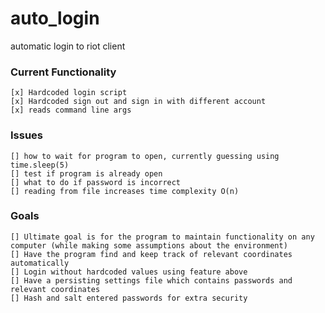 # auto_login
automatic login to riot client

### Current Functionality 
    [x] Hardcoded login script
    [x] Hardcoded sign out and sign in with different account
    [x] reads command line args

### Issues
    [] how to wait for program to open, currently guessing using time.sleep(5)
    [] test if program is already open
    [] what to do if password is incorrect
    [] reading from file increases time complexity O(n) 

### Goals
    [] Ultimate goal is for the program to maintain functionality on any computer (while making some assumptions about the environment)
    [] Have the program find and keep track of relevant coordinates automatically
    [] Login without hardcoded values using feature above
    [] Have a persisting settings file which contains passwords and relevant coordinates
    [] Hash and salt entered passwords for extra security


